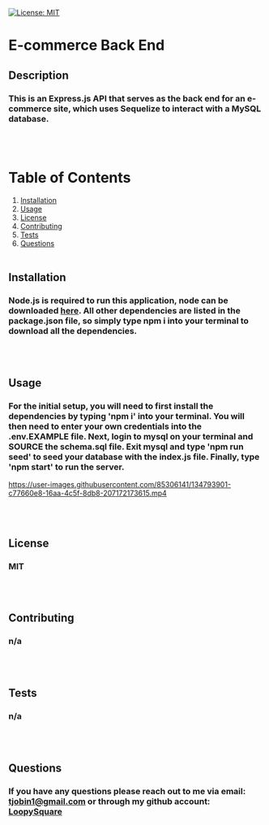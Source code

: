 [![License: MIT](https://img.shields.io/badge/License-MIT-yellow.svg)](https://opensource.org/licenses/MIT)
# E-commerce Back End
## Description
### This is an Express.js API that serves as the back end for an e-commerce site, which uses Sequelize to interact with a MySQL database.
<br><br>
# Table of Contents
1. [Installation](#installation)
2. [Usage](#usage)
3. [License](#license)
4. [Contributing](#contributing)
5. [Tests](#tests)
6. [Questions](#questions)
<br><br>
## Installation
### Node.js is required to run this application, node can be downloaded [here](https://fierce-plains-52410.herokuapp.com/). All other dependencies are listed in the package.json file, so simply type npm i into your terminal to download all the dependencies.
<br><br>
## Usage
### For the initial setup, you will need to first install the dependencies by typing 'npm i' into your terminal. You will then need to enter your own credentials into the .env.EXAMPLE file. Next, login to mysql on your terminal and SOURCE the schema.sql file. Exit mysql and type 'npm run seed' to seed your database with the index.js file. Finally, type 'npm start' to run the server.








https://user-images.githubusercontent.com/85306141/134793901-c77660e8-16aa-4c5f-8db8-207172173615.mp4






<br><br>
## License
### MIT
<br><br>
## Contributing
### n/a
<br><br>
## Tests
### n/a
<br><br>
## Questions
### If you have any questions please reach out to me via email: tjobin1@gmail.com or through my github account: [LoopySquare](https://github.com/LoopySquare)
